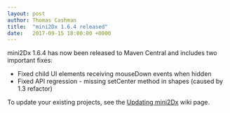 ```yaml
---
layout: post
author: Thomas Cashman
title:  "mini2Dx 1.6.4 released"
date:   2017-09-15 18:00:00 +0000
---
```


mini2Dx 1.6.4 has now been released to Maven Central and includes two important fixes:

 * Fixed child UI elements receiving mouseDown events when hidden
 * Fixed API regression - missing setCenter method in shapes (caused by 1.3 refactor)

To update your existing projects, see the [Updating mini2Dx](https://github.com/mini2Dx/mini2Dx/wiki/Updating-mini2Dx) wiki page.
<!--more-->